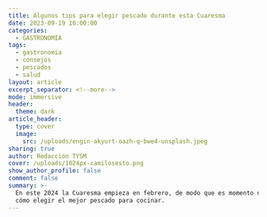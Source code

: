 ```yaml
---
title: Algunos tips para elegir pescado durante esta Cuaresma
date: 2023-09-19 16:00:00
categories:
  - GASTRONOMIA
tags:
  - gastronomia
  - consejos
  - pescados
  - salud
layout: article
excerpt_separator: <!--more-->
mode: immersive
header:
  theme: dark
article_header:
  type: cover
  image:
    src: /uploads/engin-akyurt-oazh-q-bwe4-unsplash.jpeg
sharing: true
author: Redacción TYSM
cover: /uploads/1024px-camilosesto.png
show_author_profile: false
comment: false
summary: >-
  En este 2024 la Cuaresma empieza en febrero, de modo que es momento de saber
  cómo elegir el mejor pescado para cocinar.
---
```

